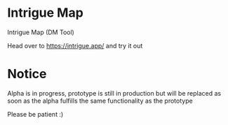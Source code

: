 # Intrigue Map
Intrigue Map (DM Tool)

Head over to https://intrigue.app/ and try it out

# Notice
Alpha is in progress, prototype is still in production but will be replaced
as soon as the alpha fulfills the same functionality as the prototype

Please be patient :)